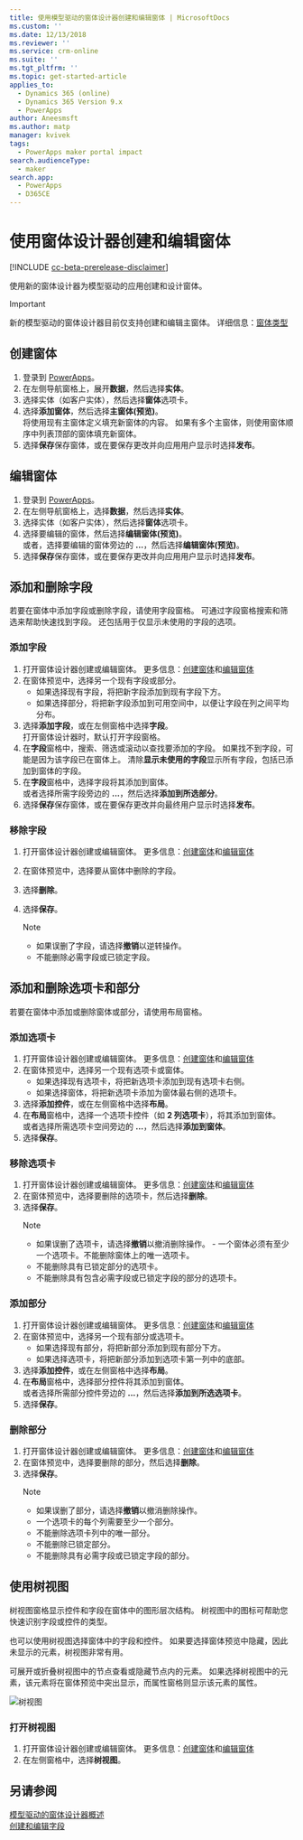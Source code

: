 ```yaml
---
title: 使用模型驱动的窗体设计器创建和编辑窗体 | MicrosoftDocs
ms.custom: ''
ms.date: 12/13/2018
ms.reviewer: ''
ms.service: crm-online
ms.suite: ''
ms.tgt_pltfrm: ''
ms.topic: get-started-article
applies_to:
  - Dynamics 365 (online)
  - Dynamics 365 Version 9.x
  - PowerApps
author: Aneesmsft
ms.author: matp
manager: kvivek
tags:
  - PowerApps maker portal impact
search.audienceType:
  - maker
search.app:
  - PowerApps
  - D365CE
---
```


# <a name="create-and-edit-forms-using-the-form-designer"></a>使用窗体设计器创建和编辑窗体 
[!INCLUDE [cc-beta-prerelease-disclaimer](../../includes/cc-beta-prerelease-disclaimer.md)]

使用新的窗体设计器为模型驱动的应用创建和设计窗体。

> [!IMPORTANT]
> 新的模型驱动的窗体设计器目前仅支持创建和编辑主窗体。 详细信息：[窗体类型](types-forms.md)

## <a name="create-a-form"></a>创建窗体 
1. 登录到 [PowerApps](https://web.powerapps.com/?utm_source=padocs&utm_medium=linkinadoc&utm_campaign=referralsfromdoc)。 
2. 在左侧导航窗格上，展开**数据**，然后选择**实体**。 
3. 选择实体（如客户实体），然后选择**窗体**选项卡。 
4. 选择**添加窗体**，然后选择**主窗体(预览)**。     
    将使用现有主窗体定义填充新窗体的内容。 如果有多个主窗体，则使用窗体顺序中列表顶部的窗体填充新窗体。 
5. 选择**保存**保存窗体，或在要保存更改并向应用用户显示时选择**发布**。  

## <a name="edit-a-form"></a>编辑窗体 
1. 登录到 [PowerApps](https://web.powerapps.com/?utm_source=padocs&utm_medium=linkinadoc&utm_campaign=referralsfromdoc)。 
2. 在左侧导航窗格上，选择**数据**，然后选择**实体**。 
3. 选择实体（如客户实体），然后选择**窗体**选项卡。
4. 选择要编辑的窗体，然后选择**编辑窗体(预览)**。  
   或者，选择要编辑的窗体旁边的 **...**，然后选择**编辑窗体(预览)**。 
5. 选择**保存**保存窗体，或在要保存更改并向应用用户显示时选择**发布**。 

## <a name="add-and-remove-fields"></a>添加和删除字段 
若要在窗体中添加字段或删除字段，请使用字段窗格。 可通过字段窗格搜索和筛选来帮助快速找到字段。 还包括用于仅显示未使用的字段的选项。 

### <a name="add-a-field"></a>添加字段
1. 打开窗体设计器创建或编辑窗体。 更多信息：[创建窗体](#create-a-form)和[编辑窗体](#edit-a-form)
2. 在窗体预览中，选择另一个现有字段或部分。 
    - 如果选择现有字段，将把新字段添加到现有字段下方。 
    - 如果选择部分，将把新字段添加到可用空间中，以便让字段在列之间平均分布。 
3. 选择**添加字段**，或在左侧窗格中选择**字段**。  
   打开窗体设计器时，默认打开字段窗格。 
4. 在**字段**窗格中，搜索、筛选或滚动以查找要添加的字段。 
   如果找不到字段，可能是因为该字段已在窗体上。 清除**显示未使用的字段**显示所有字段，包括已添加到窗体的字段。 
5. 在**字段**窗格中，选择字段将其添加到窗体。 <br />
   或者选择所需字段旁边的 **...**，然后选择**添加到所选部分**。 
6. 选择**保存**保存窗体，或在要保存更改并向最终用户显示时选择**发布**。 

### <a name="remove-a-field"></a>移除字段
1. 打开窗体设计器创建或编辑窗体。 更多信息：[创建窗体](#create-a-form)和[编辑窗体](#edit-a-form)
2. 在窗体预览中，选择要从窗体中删除的字段。 
3. 选择**删除**。 <br />
4. 选择**保存**。 

    > [!NOTE]
    >   -  如果误删了字段，请选择**撤销**以逆转操作。 
    >   -  不能删除必需字段或已锁定字段。 

## <a name="add-and-remove-tabs-and-sections"></a>添加和删除选项卡和部分 
若要在窗体中添加或删除窗体或部分，请使用布局窗格。 

### <a name="add-a-tab"></a>添加选项卡
1. 打开窗体设计器创建或编辑窗体。 更多信息：[创建窗体](#create-a-form)和[编辑窗体](#edit-a-form) 
2. 在窗体预览中，选择另一个现有选项卡或窗体。 
    - 如果选择现有选项卡，将把新选项卡添加到现有选项卡右侧。 
    - 如果选择窗体，将把新选项卡添加为窗体最右侧的选项卡。 
3. 选择**添加控件**，或在左侧窗格中选择**布局**。  
4. 在**布局**窗格中，选择一个选项卡控件（如 **2 列选项卡**），将其添加到窗体。 <br />
   或者选择所需选项卡空间旁边的 **...**，然后选择**添加到窗体**。  
5. 选择**保存**。 


### <a name="remove-a-tab"></a>移除选项卡
1. 打开窗体设计器创建或编辑窗体。 更多信息：[创建窗体](#create-a-form)和[编辑窗体](#edit-a-form)
2. 在窗体预览中，选择要删除的选项卡，然后选择**删除**。 
3. 选择**保存**。 
    > [!NOTE]
    >    - 如果误删了选项卡，请选择**撤销**以撤消删除操作。 
    >     - 一个窗体必须有至少一个选项卡。不能删除窗体上的唯一选项卡。 
    >    - 不能删除具有已锁定部分的选项卡。 
    >    - 不能删除具有包含必需字段或已锁定字段的部分的选项卡。 

### <a name="add-a-section"></a>添加部分 
1. 打开窗体设计器创建或编辑窗体。 更多信息：[创建窗体](#create-a-form)和[编辑窗体](#edit-a-form)
2. 在窗体预览中，选择另一个现有部分或选项卡。 
    - 如果选择现有部分，将把新部分添加到现有部分下方。 
    - 如果选择选项卡，将把新部分添加到选项卡第一列中的底部。 
3. 选择**添加控件**，或在左侧窗格中选择**布局**。
4. 在**布局**窗格中，选择部分控件将其添加到窗体。 <br />
   或者选择所需部分控件旁边的 **...**，然后选择**添加到所选选项卡**。      
5. 选择**保存**。 
 

### <a name="delete-a-section"></a>删除部分 
1. 打开窗体设计器创建或编辑窗体。 更多信息：[创建窗体](#create-a-form)和[编辑窗体](#edit-a-form) 
2. 在窗体预览中，选择要删除的部分，然后选择**删除**。  
3. 选择**保存**。 
    > [!NOTE]
    >    - 如果误删了部分，请选择**撤销**以撤消删除操作。 
    >    - 一个选项卡的每个列需要至少一个部分。  
    >    - 不能删除选项卡列中的唯一部分。 
    >    - 不能删除已锁定部分。 
    >    - 不能删除具有必需字段或已锁定字段的部分。 
 
## <a name="use-the-tree-view"></a>使用树视图 
树视图窗格显示控件和字段在窗体中的图形层次结构。 树视图中的图标可帮助您快速识别字段或控件的类型。 

也可以使用树视图选择窗体中的字段和控件。 如果要选择窗体预览中隐藏，因此未显示的元素，树视图非常有用。 

可展开或折叠树视图中的节点查看或隐藏节点内的元素。 如果选择树视图中的元素，该元素将在窗体预览中突出显示，而属性窗格则显示该元素的属性。 

   ![树视图](media/tree-view.png)

### <a name="open-the-tree-view"></a>打开树视图 
1. 打开窗体设计器创建或编辑窗体。 更多信息：[创建窗体](#create-a-form)和[编辑窗体](#edit-a-form)  
2. 在左侧窗格中，选择**树视图**。

## <a name="see-also"></a>另请参阅
[模型驱动的窗体设计器概述](form-designer-overview.md) <br />
[创建和编辑字段](../common-data-service/create-edit-field-portal.md)
